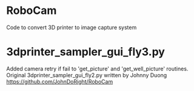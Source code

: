 # RoboCam
Code to convert 3D printer to image capture system

# 3dprinter_sampler_gui_fly3.py #
Added camera retry if fail to 'get_picture' and 'get_well_picture' routines. Original 3dprinter_sampler_gui_fly2.py written by Johnny Duong https://github.com/JohnDoRight/RoboCam
